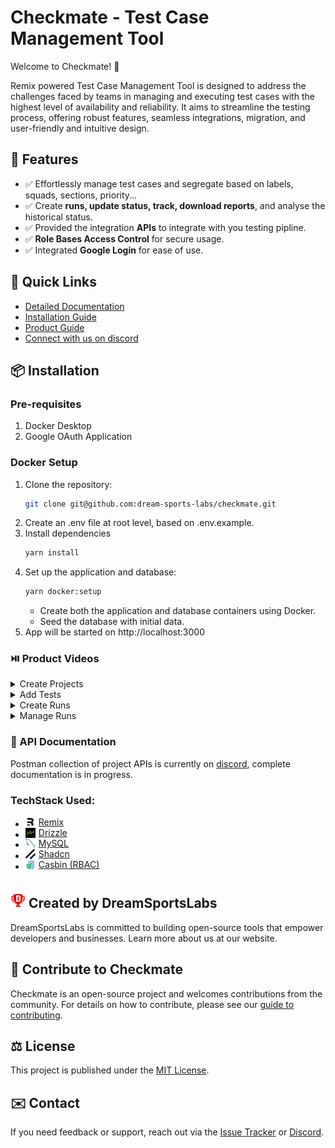 # Checkmate - Test Case Management Tool

Welcome to Checkmate! 🎉

Remix powered Test Case Management Tool is designed to address the challenges faced by teams in managing and executing test cases with the highest level of availability and reliability. It aims to streamline the testing process, offering robust features, seamless integrations, migration, and user-friendly and intuitive design.

## 📌 Features

- ✅ Effortlessly manage test cases and segregate based on labels, squads, sections, priority...
- ✅ Create **runs, update status, track, download reports**, and analyse the historical status.
- ✅ Provided the integration **APIs** to integrate with you testing pipline.
- ✅ **Role Bases Access Control** for secure usage.
- ✅ Integrated **Google Login** for ease of use.

## 🔗 Quick Links

- [Detailed Documentation](https://checkmate.dreamsportslabs.com/)
- [Installation Guide](https://checkmate.dreamsportslabs.com/project/setup/)
- [Product Guide](https://checkmate.dreamsportslabs.com/guides/projects/)
- [Connect with us on discord](https://discord.com/channels/1317172052179943504/1329754684730380340)

## 📦 Installation

### Pre-requisites

1. Docker Desktop
2. Google OAuth Application

### Docker Setup

1. Clone the repository:
   ```sh
   git clone git@github.com:dream-sports-labs/checkmate.git
   ```
2. Create an .env file at root level, based on .env.example.
3. Install dependencies
   ```sh
   yarn install
   ```
4. Set up the application and database:
   ```sh
   yarn docker:setup
   ```
   - Create both the application and database containers using Docker.
   - Seed the database with initial data.
5. App will be started on http://localhost:3000

### ⏯️ Product Videos

   <details>
   <summary>Create Projects</summary>

![Project Management](docs/src/assets/create-project.gif)

   </details>
<details>
    <summary>Add Tests</summary>
  
![Add Tests](docs/src/assets/add-test.gif)
</details>
<details>
    <summary>Create Runs</summary>

![Create Runs](docs/src/assets/add-run.gif)

</details>
<details>
    <summary>Manage Runs</summary>

![Manage Runs](docs/src/assets/test-status.gif)

</details>

### 📖 API Documentation

Postman collection of project APIs is currently on [discord](https://discord.com/channels/1317172052179943504/1329754684730380340), complete documentation is in progress.

### TechStack Used:

- <span style="display: flex; align-items: center;">
  <img src="app/assets/remix.png" alt="Remix" style="width:16px; height:auto; margin-right:5px;"> 
  <a href="https://remix.run/" target="_blank">Remix</a>
  </span>

- <span style="display: flex; align-items: center;">
  <img src="app/assets/drizzle.png" alt="Drizzle" style="width:16px; height:auto; margin-right:5px;"> 
  <a href="https://orm.drizzle.team/" target="_blank">Drizzle</a>
  </span>

- <span style="display: flex; align-items: center;">
  <img src="app/assets/mysql.png" alt="MySQL" style="width:16px; height:auto; margin-right:5px;"> 
  <a href="https://www.mysql.com/" target="_blank">MySQL</a>
  </span>

- <span style="display: flex; align-items: center;">
  <img src="app/assets/shadcn.png" alt="Shadcn" style="width:16px; height:auto; margin-right:5px;"> 
  <a href="https://ui.shadcn.com/" target="_blank">Shadcn</a>
  </span>

- <span style="display: flex; align-items: center;">
  <img src="app/assets/casbin.png" alt="Casbin(RBAC)" style="width:16px; height:auto; margin-right:5px;"> 
  <a href="https://casbin.org/" target="_blank">Casbin (RBAC)</a>
  </span>

## <img src="app/assets/d11-logo.png" style="width:24px; height:auto; padding-top:8px;" /> Created by DreamSportsLabs

DreamSportsLabs is committed to building open-source tools that empower developers and businesses. Learn more about us at our website.

## 🚀 Contribute to Checkmate

Checkmate is an open-source project and welcomes contributions from the community. For details on how to contribute, please see our [guide to contributing](/CONTRIBUTING.md).

## ⚖️ License

This project is published under the [MIT License](/LICENSE).

## ✉️ Contact

If you need feedback or support, reach out via the [Issue Tracker](https://github.com/dream-sports-labs/checkmate/issues) or [Discord](https://discord.com/channels/1317172052179943504/1329754684730380340).

